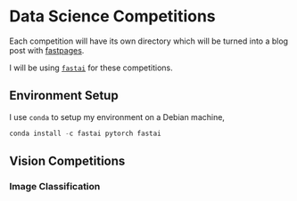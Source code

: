# Data Science Competitions
Each competition will have its own directory which will be turned into a blog post with [fastpages](https://github.com/fastai/fastpages).

I will be using [`fastai`](https://github.com/fastai/fastai) for these competitions.

## Environment Setup

I use `conda` to setup my environment on a Debian machine,

```python
conda install -c fastai pytorch fastai
```



## Vision Competitions

### Image Classification
